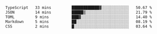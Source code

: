 <!--START_SECTION:waka-->

```txt
TypeScript   33 mins         ████████████▓░░░░░░░░░░░░   50.67 %
JSON         14 mins         █████▒░░░░░░░░░░░░░░░░░░░   21.79 %
TOML         9 mins          ███▓░░░░░░░░░░░░░░░░░░░░░   14.40 %
Markdown     5 mins          ██░░░░░░░░░░░░░░░░░░░░░░░   08.19 %
CSS          2 mins          █░░░░░░░░░░░░░░░░░░░░░░░░   03.64 %
```

<!--END_SECTION:waka-->

